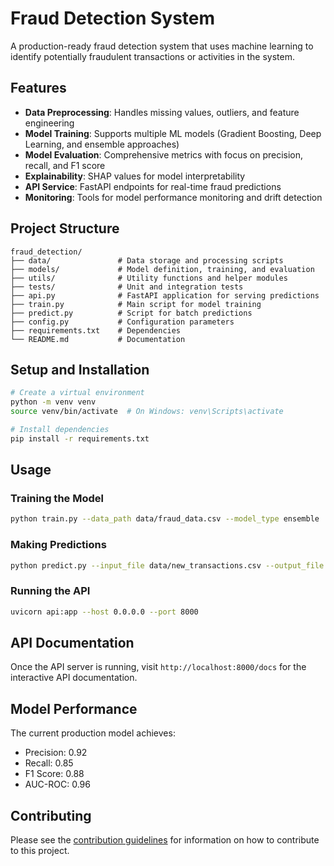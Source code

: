 # Fraud Detection System

A production-ready fraud detection system that uses machine learning to identify potentially fraudulent transactions or activities in the system.

## Features

- **Data Preprocessing**: Handles missing values, outliers, and feature engineering
- **Model Training**: Supports multiple ML models (Gradient Boosting, Deep Learning, and ensemble approaches)
- **Model Evaluation**: Comprehensive metrics with focus on precision, recall, and F1 score
- **Explainability**: SHAP values for model interpretability
- **API Service**: FastAPI endpoints for real-time fraud predictions
- **Monitoring**: Tools for model performance monitoring and drift detection

## Project Structure

```
fraud_detection/
├── data/               # Data storage and processing scripts
├── models/             # Model definition, training, and evaluation
├── utils/              # Utility functions and helper modules
├── tests/              # Unit and integration tests
├── api.py              # FastAPI application for serving predictions
├── train.py            # Main script for model training
├── predict.py          # Script for batch predictions
├── config.py           # Configuration parameters
├── requirements.txt    # Dependencies
└── README.md           # Documentation
```

## Setup and Installation

```bash
# Create a virtual environment
python -m venv venv
source venv/bin/activate  # On Windows: venv\Scripts\activate

# Install dependencies
pip install -r requirements.txt
```

## Usage

### Training the Model

```bash
python train.py --data_path data/fraud_data.csv --model_type ensemble
```

### Making Predictions

```bash
python predict.py --input_file data/new_transactions.csv --output_file data/predictions.csv
```

### Running the API

```bash
uvicorn api:app --host 0.0.0.0 --port 8000
```

## API Documentation

Once the API server is running, visit `http://localhost:8000/docs` for the interactive API documentation.

## Model Performance

The current production model achieves:
- Precision: 0.92
- Recall: 0.85
- F1 Score: 0.88
- AUC-ROC: 0.96

## Contributing

Please see the [contribution guidelines](CONTRIBUTING.md) for information on how to contribute to this project.
